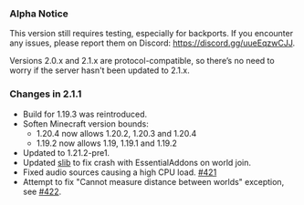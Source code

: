 ### Alpha Notice
This version still requires testing, especially for backports.
If you encounter any issues, please report them on Discord: https://discord.gg/uueEqzwCJJ.

Versions 2.0.x and 2.1.x are protocol-compatible,
so there’s no need to worry if the server hasn't been updated to 2.1.x.

### Changes in 2.1.1
- Build for 1.19.3 was reintroduced.
- Soften Minecraft version bounds:
    - 1.20.4 now allows 1.20.2, 1.20.3 and 1.20.4
    - 1.19.2 now allows 1.19, 1.19.1 and 1.19.2
- Updated to 1.21.2-pre1. 
- Updated [slib](https://github.com/plasmoapp/mc-slib) to fix crash with EssentialAddons on world join.
- Fixed audio sources causing a high CPU load. [#421](https://github.com/plasmoapp/plasmo-voice/issues/421)
- Attempt to fix "Cannot measure distance between worlds" exception, see [#422](https://github.com/plasmoapp/plasmo-voice/issues/422).